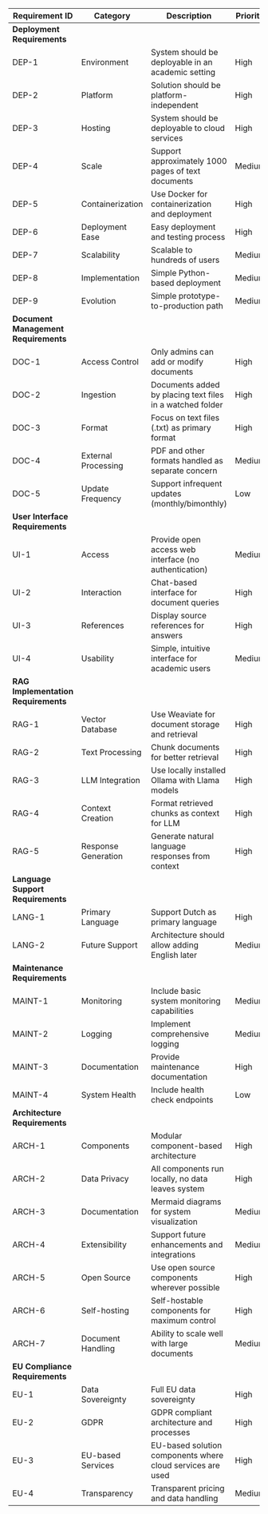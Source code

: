 | Requirement ID | Category | Description | Priority | Notes |
|--------------|----------|-------------|----------|-------|
| **Deployment Requirements** |
| DEP-1 | Environment | System should be deployable in an academic setting | High | |
| DEP-2 | Platform | Solution should be platform-independent | High | |
| DEP-3 | Hosting | System should be deployable to cloud services | High | |
| DEP-4 | Scale | Support approximately 1000 pages of text documents | Medium | |
| DEP-5 | Containerization | Use Docker for containerization and deployment | High | |
| DEP-6 | Deployment Ease | Easy deployment and testing process | High | |
| DEP-7 | Scalability | Scalable to hundreds of users | Medium | |
| DEP-8 | Implementation | Simple Python-based deployment | Medium | |
| DEP-9 | Evolution | Simple prototype-to-production path | Medium | |
| **Document Management Requirements** |
| DOC-1 | Access Control | Only admins can add or modify documents | High | |
| DOC-2 | Ingestion | Documents added by placing text files in a watched folder | High | |
| DOC-3 | Format | Focus on text files (.txt) as primary format | High | |
| DOC-4 | External Processing | PDF and other formats handled as separate concern | Medium | |
| DOC-5 | Update Frequency | Support infrequent updates (monthly/bimonthly) | Low | |
| **User Interface Requirements** |
| UI-1 | Access | Provide open access web interface (no authentication) | Medium | |
| UI-2 | Interaction | Chat-based interface for document queries | High | |
| UI-3 | References | Display source references for answers | High | |
| UI-4 | Usability | Simple, intuitive interface for academic users | Medium | |
| **RAG Implementation Requirements** |
| RAG-1 | Vector Database | Use Weaviate for document storage and retrieval | High | |
| RAG-2 | Text Processing | Chunk documents for better retrieval | High | |
| RAG-3 | LLM Integration | Use locally installed Ollama with Llama models | High | |
| RAG-4 | Context Creation | Format retrieved chunks as context for LLM | High | |
| RAG-5 | Response Generation | Generate natural language responses from context | High | |
| **Language Support Requirements** |
| LANG-1 | Primary Language | Support Dutch as primary language | High | |
| LANG-2 | Future Support | Architecture should allow adding English later | Medium | |
| **Maintenance Requirements** |
| MAINT-1 | Monitoring | Include basic system monitoring capabilities | Medium | |
| MAINT-2 | Logging | Implement comprehensive logging | Medium | |
| MAINT-3 | Documentation | Provide maintenance documentation | High | |
| MAINT-4 | System Health | Include health check endpoints | Low | |
| **Architecture Requirements** |
| ARCH-1 | Components | Modular component-based architecture | High | |
| ARCH-2 | Data Privacy | All components run locally, no data leaves system | High | |
| ARCH-3 | Documentation | Mermaid diagrams for system visualization | Medium | |
| ARCH-4 | Extensibility | Support future enhancements and integrations | Medium | |
| ARCH-5 | Open Source | Use open source components wherever possible | High | |
| ARCH-6 | Self-hosting | Self-hostable components for maximum control | High | |
| ARCH-7 | Document Handling | Ability to scale well with large documents | Medium | |
| **EU Compliance Requirements** |
| EU-1 | Data Sovereignty | Full EU data sovereignty | High | |
| EU-2 | GDPR | GDPR compliant architecture and processes | High | |
| EU-3 | EU-based Services | EU-based solution components where cloud services are used | High | |
| EU-4 | Transparency | Transparent pricing and data handling | Medium | |

